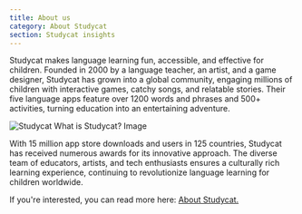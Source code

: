 ```yaml
---
title: About us
category: About Studycat
section: Studycat insights
---
```

Studycat makes language learning fun, accessible, and effective for children. Founded in 2000 by a language teacher, an artist, and a game designer, Studycat has grown into a global community, engaging millions of children with interactive games, catchy songs, and relatable stories. Their five language apps feature over 1200 words and phrases and 500+ activities, turning education into an entertaining adventure.

![Studycat What is Studycat? Image](https://imagedelivery.net/gjxGkoZTGUWzEAQWbazEuA/2eae4281-f704-43ef-70f5-f393e5235600/w=360,format=auto,compression=fast,dpr=2)

With 15 million app store downloads and users in 125 countries, Studycat has received numerous awards for its innovative approach. The diverse team of educators, artists, and tech enthusiasts ensures a culturally rich learning experience, continuing to revolutionize language learning for children worldwide.

If you're interested, you can read more here: [About Studycat.](https://studycat.com/about/)